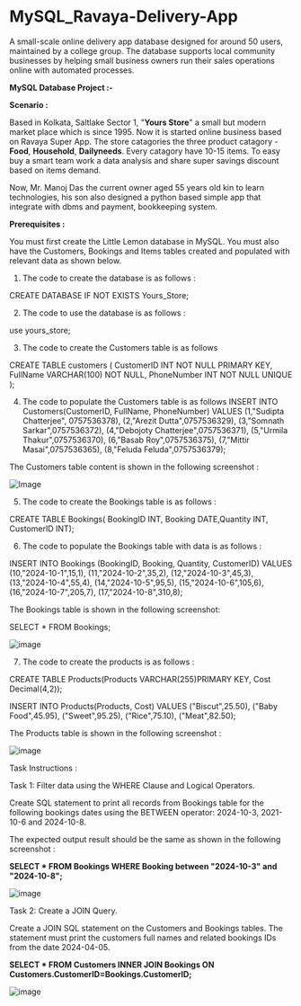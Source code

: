 # MySQL_Ravaya-Delivery-App
A small-scale online delivery app database designed for around 50 users, maintained by a college group. The database supports local community businesses by helping small business owners run their sales operations online with automated processes.

**MySQL Database Project :-**

**Scenario :**

Based in Kolkata, Saltlake Sector 1, "**Yours Store**" a small but modern market place which is since 1995. Now it is started online business based on Ravaya Super App. The store catagories the three product catagory - **Food**, **Household**, **Dailyneeds**. Every catagory have 10-15 items. To easy buy a smart team work a data analysis and share super savings discount based on items demand.

Now, Mr. Manoj Das the current owner aged 55 years old kin to learn technologies, his son also designed a python based simple app that integrate with dbms and payment, bookkeeping system.

**Prerequisites :**

You must first create the Little Lemon database in MySQL. You must also have the Customers, Bookings and Items tables created and populated with relevant data as shown below.

1. The code to create the database is as follows :

CREATE DATABASE IF NOT EXISTS Yours_Store;

2. The code to use the database is as follows :

use yours_store;

3. The code to create the Customers table is as follows 

CREATE TABLE customers (
CustomerID INT NOT NULL PRIMARY KEY,
FullName VARCHAR(100) NOT NULL,
PhoneNumber INT NOT NULL UNIQUE
);

4. The code to populate the Customers table is as follows
INSERT INTO Customers(CustomerID, FullName, PhoneNumber) VALUES
(1,"Sudipta Chatterjee", 0757536378),
(2,"Arezit Dutta",0757536329),
(3,"Somnath Sarkar",0757536372),
(4,"Debojoty Chatterjee",0757536371),
(5,"Urmila Thakur",0757536370),
(6,"Basab Roy",0757536375),
(7,"Mittir Masai",0757536365),
(8,"Feluda Feluda",0757536379);

The Customers table content is shown in the following screenshot :

![Image](https://github.com/user-attachments/assets/53fe954b-4d13-4228-96b0-905aeadecea7)

5. The code to create the Bookings table is as follows :

CREATE TABLE Bookings(
BookingID INT, Booking DATE,Quantity INT, CustomerID INT);

6. The code to populate the Bookings table with data is as follows :

INSERT INTO Bookings
(BookingID, Booking, Quantity, CustomerID)
VALUES
(10,"2024-10-1",15,1),
(11,"2024-10-2",35,2),
(12,"2024-10-3",45,3),
(13,"2024-10-4",55,4),
(14,"2024-10-5",95,5),
(15,"2024-10-6",105,6),
(16,"2024-10-7",205,7),
(17,"2024-10-8",310,8);

The Bookings table is shown in the following screenshot:

SELECT * FROM Bookings;

![image](https://github.com/user-attachments/assets/e9d9e57c-b999-4574-9d0d-9e85f10742f8)

7. The code to create the products is as follows :

CREATE TABLE Products(Products VARCHAR(255)PRIMARY KEY, Cost Decimal(4,2));

INSERT INTO Products(Products, Cost)
VALUES
("Biscut",25.50),
("Baby Food",45.95),
("Sweet",95.25),
("Rice",75.10),
("Meat",82.50);

The Products table is shown in the following screenshot :

![image](https://github.com/user-attachments/assets/9fc3903b-b5ab-4ab5-8335-fb17a85d1be5)


Task Instructions :

Task 1: Filter data using the WHERE Clause and Logical Operators.

Create SQL statement to print all records from Bookings table for the following bookings dates using the BETWEEN operator: 2024-10-3, 2021-10-6 and 2024-10-8.

The expected output result should be the same as shown in the following screenshot :

**SELECT *
FROM Bookings
WHERE Booking between "2024-10-3" and "2024-10-8";**

![image](https://github.com/user-attachments/assets/f5682cf4-c72c-43f0-aed7-8a39b54a309d)


Task 2: Create a JOIN Query.

Create a JOIN SQL statement on the Customers and Bookings tables. The statement must print the customers full names and related bookings IDs from the date 2024-04-05.

**SELECT *
FROM Customers
INNER JOIN Bookings ON Customers.CustomerID=Bookings.CustomerID;**


![image](https://github.com/user-attachments/assets/fdb6972a-5a5a-47d9-ad4b-df15a022cc21)





